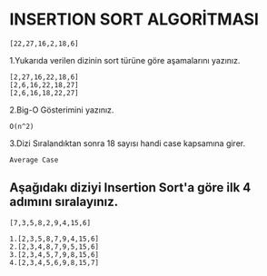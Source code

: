 # INSERTION SORT ALGORİTMASI
```
[22,27,16,2,18,6]
```
1.Yukarıda verilen dizinin sort türüne göre aşamalarını yazınız.
```
[2,27,16,22,18,6]
[2,6,16,22,18,27]
[2,6,16,18,22,27]   
```
2.Big-O Gösterimini yazınız.
```
O(n^2)
```
3.Dizi Sıralandıktan sonra 18 sayısı handi case kapsamına girer.
```
Average Case
```
## Aşağıdakı diziyi Insertion Sort'a göre ilk 4 adımını sıralayınız.
```
[7,3,5,8,2,9,4,15,6]

1.[2,3,5,8,7,9,4,15,6]
2.[2,3,4,8,7,9,5,15,6]
3.[2,3,4,5,7,9,8,15,6]
4.[2,3,4,5,6,9,8,15,7]
```
